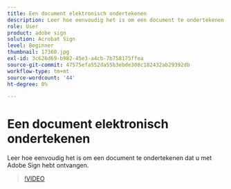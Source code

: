 ```yaml
---
title: Een document elektronisch ondertekenen
description: Leer hoe eenvoudig het is om een document te ondertekenen dat u met Adobe Sign hebt ontvangen
role: User
product: adobe sign
solution: Acrobat Sign
level: Beginner
thumbnail: 17360.jpg
exl-id: 3c626d69-b982-45e3-a4cb-7b758175ffea
source-git-commit: 47575efa552da55b3ebde308c182432ab29392db
workflow-type: tm+mt
source-wordcount: '44'
ht-degree: 0%

---
```


# Een document elektronisch ondertekenen

Leer hoe eenvoudig het is om een document te ondertekenen dat u met Adobe Sign hebt ontvangen.

>[!VIDEO](https://video.tv.adobe.com/v/17360?hidetitle=true)
